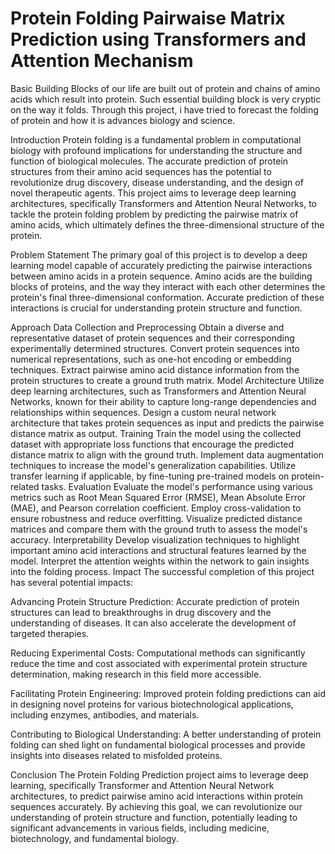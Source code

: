 # Protein Folding Pairwaise Matrix Prediction using Transformers and Attention Mechanism
Basic Building Blocks of our life are built out of protein and chains of amino acids which result into protein. Such essential building block is very cryptic on the way it folds. Through this project, i have tried to forecast the folding of protein and how it is advances biology and science.

Introduction
Protein folding is a fundamental problem in computational biology with profound implications for understanding the structure and function of biological molecules. The accurate prediction of protein structures from their amino acid sequences has the potential to revolutionize drug discovery, disease understanding, and the design of novel therapeutic agents. This project aims to leverage deep learning architectures, specifically Transformers and Attention Neural Networks, to tackle the protein folding problem by predicting the pairwise matrix of amino acids, which ultimately defines the three-dimensional structure of the protein.

Problem Statement
The primary goal of this project is to develop a deep learning model capable of accurately predicting the pairwise interactions between amino acids in a protein sequence. Amino acids are the building blocks of proteins, and the way they interact with each other determines the protein's final three-dimensional conformation. Accurate prediction of these interactions is crucial for understanding protein structure and function.

Approach
Data Collection and Preprocessing
Obtain a diverse and representative dataset of protein sequences and their corresponding experimentally determined structures.
Convert protein sequences into numerical representations, such as one-hot encoding or embedding techniques.
Extract pairwise amino acid distance information from the protein structures to create a ground truth matrix.
Model Architecture
Utilize deep learning architectures, such as Transformers and Attention Neural Networks, known for their ability to capture long-range dependencies and relationships within sequences.
Design a custom neural network architecture that takes protein sequences as input and predicts the pairwise distance matrix as output.
Training
Train the model using the collected dataset with appropriate loss functions that encourage the predicted distance matrix to align with the ground truth.
Implement data augmentation techniques to increase the model's generalization capabilities.
Utilize transfer learning if applicable, by fine-tuning pre-trained models on protein-related tasks.
Evaluation
Evaluate the model's performance using various metrics such as Root Mean Squared Error (RMSE), Mean Absolute Error (MAE), and Pearson correlation coefficient.
Employ cross-validation to ensure robustness and reduce overfitting.
Visualize predicted distance matrices and compare them with the ground truth to assess the model's accuracy.
Interpretability
Develop visualization techniques to highlight important amino acid interactions and structural features learned by the model.
Interpret the attention weights within the network to gain insights into the folding process.
Impact
The successful completion of this project has several potential impacts:

Advancing Protein Structure Prediction: Accurate prediction of protein structures can lead to breakthroughs in drug discovery and the understanding of diseases. It can also accelerate the development of targeted therapies.

Reducing Experimental Costs: Computational methods can significantly reduce the time and cost associated with experimental protein structure determination, making research in this field more accessible.

Facilitating Protein Engineering: Improved protein folding predictions can aid in designing novel proteins for various biotechnological applications, including enzymes, antibodies, and materials.

Contributing to Biological Understanding: A better understanding of protein folding can shed light on fundamental biological processes and provide insights into diseases related to misfolded proteins.

Conclusion
The Protein Folding Prediction project aims to leverage deep learning, specifically Transformer and Attention Neural Network architectures, to predict pairwise amino acid interactions within protein sequences accurately. By achieving this goal, we can revolutionize our understanding of protein structure and function, potentially leading to significant advancements in various fields, including medicine, biotechnology, and fundamental biology.
